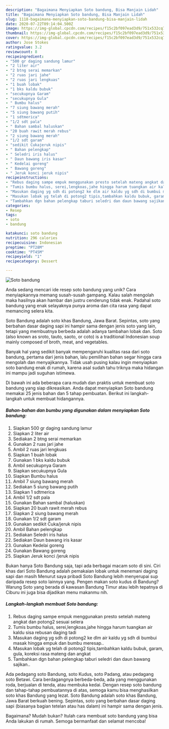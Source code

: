 ```yaml
---
description: "Bagaimana Menyiapkan Soto bandung, Bisa Manjain Lidah"
title: "Bagaimana Menyiapkan Soto bandung, Bisa Manjain Lidah"
slug: 1118-bagaimana-menyiapkan-soto-bandung-bisa-manjain-lidah
date: 2020-07-22T09:14:04.500Z
image: https://img-global.cpcdn.com/recipes/f15c2bf097ead3d9/751x532cq70/soto-bandung-foto-resep-utama.jpg
thumbnail: https://img-global.cpcdn.com/recipes/f15c2bf097ead3d9/751x532cq70/soto-bandung-foto-resep-utama.jpg
cover: https://img-global.cpcdn.com/recipes/f15c2bf097ead3d9/751x532cq70/soto-bandung-foto-resep-utama.jpg
author: Jose Stokes
ratingvalue: 3.2
reviewcount: 8
recipeingredient:
- "500 gr daging sandung lamur"
- "2 liter air"
- "2 btng serai memarkan"
- "2 ruas jari jahe"
- "2 ruas jari lengkuas"
- "1 buah lobak"
- "1 bks kaldu bubuk"
- "secukupnya Garam"
- "secukupnya Gula"
- " Bumbu halus"
- "7 siung bawang merah"
- "5 siung bawang putih"
- "1 sdtmerica"
- "1/2 sdt pala"
- " Bahan sambal haluskan"
- "20 buah rawit merah rebus"
- "2 siung bawang merah"
- "1/2 sdt garam"
- "sedikit Cukajeruk nipis"
- " Bahan pelengkap"
- " Seledri iris halus"
- " Daun bawang iris kasar"
- " Kedelai goreng"
- " Bawang goreng"
- " Jeruk konci jeruk nipis"
recipeinstructions:
- "Rebus daging sampe empuk menggunakan presto setelah mateng angkat dan potong2 sesuai selera"
- "Tumis bumbu halus, serei,lengkoas,jahe hingga harum tuangkan air kaldu sisa rebusan daging tadi"
- "Masukan daging yg sdh di potong2 ke dlm air kaldu yg sdh di bumbui masak hingga empuk dan bumbu meresap.."
- "Masukan lobak yg telah di potong2 tipis,tambahkan kaldu bubuk, garam, gula, koreksi rasa mateng dan angkat"
- "Tambahkan dgn bahan pelengkap taburi seledri dan daun bawang sajikan.."
categories:
- Resep
tags:
- soto
- bandung

katakunci: soto bandung 
nutrition: 296 calories
recipecuisine: Indonesian
preptime: "PT28M"
cooktime: "PT45M"
recipeyield: "1"
recipecategory: Dessert

---
```



![Soto bandung](https://img-global.cpcdn.com/recipes/f15c2bf097ead3d9/751x532cq70/soto-bandung-foto-resep-utama.jpg)

Anda sedang mencari ide resep soto bandung yang unik? Cara menyiapkannya memang susah-susah gampang. Kalau salah mengolah maka hasilnya akan hambar dan justru cenderung tidak enak. Padahal soto bandung yang enak selayaknya punya aroma dan cita rasa yang dapat memancing selera kita.

Soto Bandung adalah soto khas Bandung, Jawa Barat. Sepintas, soto yang berbahan dasar daging sapi ini hampir sama dengan jenis soto yang lain, tetapi yang membuatnya berbeda adalah adanya tambahan lobak dan. Soto (also known as sroto, tauto, saoto, or coto) is a traditional Indonesian soup mainly composed of broth, meat, and vegetables.

Banyak hal yang sedikit banyak mempengaruhi kualitas rasa dari soto bandung, pertama dari jenis bahan, lalu pemilihan bahan segar hingga cara mengolah dan menyajikannya. Tidak usah pusing kalau ingin menyiapkan soto bandung enak di rumah, karena asal sudah tahu triknya maka hidangan ini mampu jadi suguhan istimewa.


Di bawah ini ada beberapa cara mudah dan praktis untuk membuat soto bandung yang siap dikreasikan. Anda dapat menyiapkan Soto bandung memakai 25 jenis bahan dan 5 tahap pembuatan. Berikut ini langkah-langkah untuk membuat hidangannya.

<!--inarticleads1-->

##### Bahan-bahan dan bumbu yang digunakan dalam menyiapkan Soto bandung:

1. Siapkan 500 gr daging sandung lamur
1. Siapkan 2 liter air
1. Sediakan 2 btng serai memarkan
1. Gunakan 2 ruas jari jahe
1. Ambil 2 ruas jari lengkuas
1. Siapkan 1 buah lobak
1. Gunakan 1 bks kaldu bubuk
1. Ambil secukupnya Garam
1. Siapkan secukupnya Gula
1. Siapkan  Bumbu halus
1. Ambil 7 siung bawang merah
1. Sediakan 5 siung bawang putih
1. Siapkan 1 sdtmerica
1. Ambil 1/2 sdt pala
1. Gunakan  Bahan sambal (haluskan)
1. Siapkan 20 buah rawit merah rebus
1. Siapkan 2 siung bawang merah
1. Gunakan 1/2 sdt garam
1. Gunakan sedikit Cuka/jeruk nipis
1. Ambil  Bahan pelengkap
1. Sediakan  Seledri iris halus
1. Sediakan  Daun bawang iris kasar
1. Gunakan  Kedelai goreng
1. Gunakan  Bawang goreng
1. Siapkan  Jeruk konci /jeruk nipis


Bukan hanya Soto Bandung saja, tapi ada berbagai macam soto di sini. Ciri khas dari Soto Bandung adalah pemakaian lobak untuk menemani daging sapi dan masih Menurut saya pribadi Soto Bandung lebih menyerupai sup daripada resep soto lainnya yang. Pengen makan soto kudus di Bandung? Warung Soto yang berada di kawasan Bandung Timur atau lebih tepatnya di Ciburu ini juga bisa dijadikan menu makanmu nih. 

<!--inarticleads2-->

##### Langkah-langkah membuat Soto bandung:

1. Rebus daging sampe empuk menggunakan presto setelah mateng angkat dan potong2 sesuai selera
1. Tumis bumbu halus, serei,lengkoas,jahe hingga harum tuangkan air kaldu sisa rebusan daging tadi
1. Masukan daging yg sdh di potong2 ke dlm air kaldu yg sdh di bumbui masak hingga empuk dan bumbu meresap..
1. Masukan lobak yg telah di potong2 tipis,tambahkan kaldu bubuk, garam, gula, koreksi rasa mateng dan angkat
1. Tambahkan dgn bahan pelengkap taburi seledri dan daun bawang sajikan..


Ada pedagang soto Bandung, soto Kudus, soto Padang, atau pedagang soto Betawi. Cara berdagangnya berbeda-beda, ada yang menggunakan roda, berjualan di tenda, atau membuka kedai. Dengan resep soto bandung dan tahap-tahap pembuatannya di atas, semoga kamu bisa menghasilkan soto khas Bandung yang lezat. Soto Bandung adalah soto khas Bandung, Jawa Barat berkuah bening. Sepintas, soto yang berbahan dasar daging sapi (biasanya bagian tetelan atau has dalam) ini hampir sama dengan jenis. 

Bagaimana? Mudah bukan? Itulah cara membuat soto bandung yang bisa Anda lakukan di rumah. Semoga bermanfaat dan selamat mencoba!
